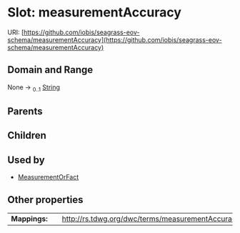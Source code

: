 
# Slot: measurementAccuracy



URI: [https://github.com/iobis/seagrass-eov-schema/measurementAccuracy](https://github.com/iobis/seagrass-eov-schema/measurementAccuracy)


## Domain and Range

None &#8594;  <sub>0..1</sub> [String](types/String.md)

## Parents


## Children


## Used by

 * [MeasurementOrFact](MeasurementOrFact.md)

## Other properties

|  |  |  |
| --- | --- | --- |
| **Mappings:** | | http://rs.tdwg.org/dwc/terms/measurementAccuracy |